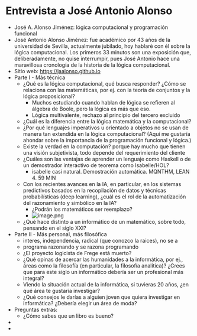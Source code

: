 # Entrevista a José Antonio Alonso

- José A. Alonso Jiménez: lógica computacional y programación funcional
- José Antonio Alonso Jiménez: fue académico por 43 años de la universidad de Sevilla, actualmente jubilado, hoy hablaré con él sobre la lógica computacional. Los primeros 33 minutos son una exposición que, deliberadamente, no quise interrumpir, pues José Antonio hace una maravillosa cronología de la historia de la lógica computacional.
- Sitio web: https://jaalonso.github.io
- Parte I - Más técnica
	- ¿Qué es la lógica computacional, qué busca responder? ¿Cómo se relaciona con las matemáticas, por ej. con la teoría de conjuntos y la lógica proposicional?
		- Muchos estudiando cuando hablan de lógica se refieren al álgebra de Boole, pero la lógica es más que eso.
		- Lógica multivalente, rechazo al principio del tercero excluido
	- ¿Cuál es la diferencia entre la lógica matemática y la computacional?
	- ¿Por qué lenguajes imperativos u orientado a objetos no se usan de manera tan extendida en la lógica computacional? (Aquí me gustaría ahondar sobre la importancia de la programación funcional y lógica.)
	- Existe la verdad en la computación? porque hay mucho que tienen una visión subjetivista, todo depende del requerimiento del cliente
	- ¿Cuáles son las ventajas de aprender un lenguaje como Haskell o de un demostrador interactivo de teorema como Isabelle/HOL?
		- isabelle casi natural. Demostración automática. MQNTHM, LEAN 4. 59 MIN
	- Con los recientes avances en la IA, en particular, en los sistemas predictivos basados en la recopilación de datos y técnicas probabilísticas (deep learning), ¿cuál es el rol de la automatización del razonamiento y simbólico en la IA?
		- ¿Podrán los matemáticos ser reemplazo?
		- ![image.png](https://hypernotes.zenkit.com/api/v1/lists/2362182/files/jN8UIZT1OM)
	- ¿Qué hace distinto a un informático de un matemático, sobre todo, pensando en el siglo XXI?
- Parte II - Más personal, más filosófica
	- interes, independencia, radical (que conozco la raices), no se a
	- programa razonando y se razona programando
	- ¿El proyecto logicista de Frege está muerto?
	- ¿Qué opinas de acercar las humanidades a la informática, por ej., áreas como la filosofía (en particular, la filosofía analítica)? ¿Crees que para este siglo un informático debería ser un profesional más integral?
	- Viendo la situación actual de la informática, si tuvieras 20 años, ¿en qué área te gustaría investigar?
	- ¿Qué consejos le darías a alguien joven que quiera investigar en informática? ¿Debería elegir un área de moda?
- Preguntas extras:
	- ¿Cómo sabes que un libro es bueno?
- 
- 
